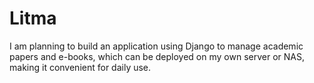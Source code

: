 # Litma
I am planning to build an application using Django to manage academic papers and e-books, which can be deployed on my own server or NAS, making it convenient for daily use.
